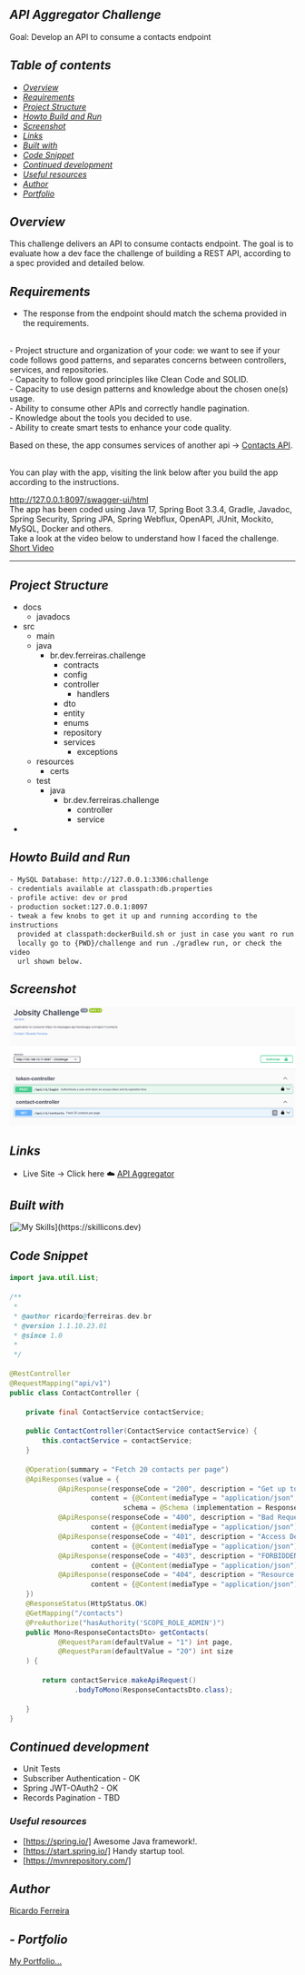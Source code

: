 ## _API Aggregator Challenge_ <br />
Goal: Develop an API to consume a contacts endpoint 

## _Table of contents_

- [_Overview_](#overview)
- [_Requirements_](#requirements)
- [_Project Structure_](#requirements)
- [_Howto Build and Run_](#requirements)
- [_Screenshot_](#screenshot)
- [_Links_](...)
- [_Built with_](#built-with)
- [_Code Snippet_](#requirements)
- [_Continued development_](#continued-development)
- [_Useful resources_](#useful-resources)
- [_Author_](#requirements)
- [_Portfolio_](#requirements)

## _Overview_

This challenge delivers an API to consume contacts endpoint. 
The goal is to evaluate how a dev face the challenge of
building a REST API, according to a spec provided and detailed below.


## _Requirements_

- The response from the endpoint should match the schema provided in the requirements.
<br />
- Project structure and organization of your code: we want to see if your code follows good patterns, and separates
concerns between controllers, services, and repositories.
<br />
- Capacity to follow good principles like Clean Code and SOLID.
<br />
- Capacity to use design patterns and knowledge about the chosen one(s) usage.
<br />
- Ability to consume other APIs and correctly handle pagination.
<br />
- Knowledge about the tools you decided to use.
<br />
- Ability to create smart tests to enhance your code quality.

Based on these, the app consumes services of another api -> <a href="https://k-messages-api.herokuapp.com" target="_blank">Contacts API</a>.

<br />
You can play with the app, visiting the link below after you build the app
according to the instructions.

http://127.0.0.1:8097/swagger-ui/html
<br />
The app has been coded using Java 17, Spring Boot 3.3.4, Gradle, Javadoc, Spring Security, Spring JPA, 
Spring Webflux, OpenAPI, JUnit, Mockito, MySQL, Docker and others.<br />
Take a look at the video below to understand how I faced the challenge.
<br />
<a href="https://www.youtube.com/watch?v=nuL8IKCsITo" target="_blank">Short Video</a>
<hr />

## _Project Structure_
- docs
   - javadocs
- src
    - main
    - java
        - br.dev.ferreiras.challenge
            - contracts
            - config
            - controller
              - handlers 
            - dto
            - entity
            - enums
            - repository
            - services
              - exceptions
    - resources
        - certs
    - test
      - java
        - br.dev.ferreiras.challenge
          - controller
          - service
-

## _Howto Build and Run_

  ```
  - MySQL Database: http://127.0.0.1:3306:challenge
  - credentials available at classpath:db.properties
  - profile active: dev or prod
  - production socket:127.0.0.1:8097
  - tweak a few knobs to get it up and running according to the instructions
    provided at classpath:dockerBuild.sh or just in case you want ro run
    locally go to {PWD}/challenge and run ./gradlew run, or check the video
    url shown below.

```

## _Screenshot_

[![](./jobsity.png)]()

## _Links_

- Live Site -> Click here :cloud:  <a href="https://challenge.ferreiras.dev.br/swagger-ui/index.html" target="_blank">API Aggregator</a>

## _Built with_

[![My Skills](https://skillicons.dev/icons?i=java,spring,mysql,gradle,docker,redhat,aws,idea,git,github,)](https://skillicons.dev)

## _Code Snippet_

```java
import java.util.List;

/**
 * 
 * @author ricardo@ferreiras.dev.br
 * @version 1.1.10.23.01
 * @since 1.0
 *
 */

@RestController
@RequestMapping("api/v1")
public class ContactController {

    private final ContactService contactService;

    public ContactController(ContactService contactService) {
        this.contactService = contactService;
    }

    @Operation(summary = "Fetch 20 contacts per page")
    @ApiResponses(value = {
            @ApiResponse(responseCode = "200", description = "Get up to 20 contacts per page.",
                    content = {@Content(mediaType = "application/json",
                            schema = @Schema (implementation = ResponseContactsDto.class))}),
            @ApiResponse(responseCode = "400", description = "Bad Request",
                    content = {@Content(mediaType = "application/json")}),
            @ApiResponse(responseCode = "401", description = "Access Denied",
                    content = {@Content(mediaType = "application/json")}),
            @ApiResponse(responseCode = "403", description = "FORBIDDEN",
                    content = {@Content(mediaType = "application/json")}),
            @ApiResponse(responseCode = "404", description = "Resource not found!",
                    content = {@Content(mediaType = "application/json")})
    })
    @ResponseStatus(HttpStatus.OK)
    @GetMapping("/contacts")
    @PreAuthorize("hasAuthority('SCOPE_ROLE_ADMIN')")
    public Mono<ResponseContactsDto> getContacts(
            @RequestParam(defaultValue = "1") int page,
            @RequestParam(defaultValue = "20") int size
    ) {

        return contactService.makeApiRequest()
                .bodyToMono(ResponseContactsDto.class);

    }
}


``` 

## _Continued development_

- Unit Tests 
- Subscriber Authentication - OK
- Spring JWT-OAuth2 - OK
- Records Pagination - TBD

### _Useful resources_

- [https://spring.io/] Awesome Java framework!.
- [https://start.spring.io/]  Handy startup tool.
- [https://mvnrepository.com/]

## _Author_
<a href="mailto:ricardo@ferreiras.dev.br">Ricardo Ferreira</a>

## - _Portfolio_
<a href="https://www.ferreiras.dev.br" target="_blank">My Portfolio...</a>

